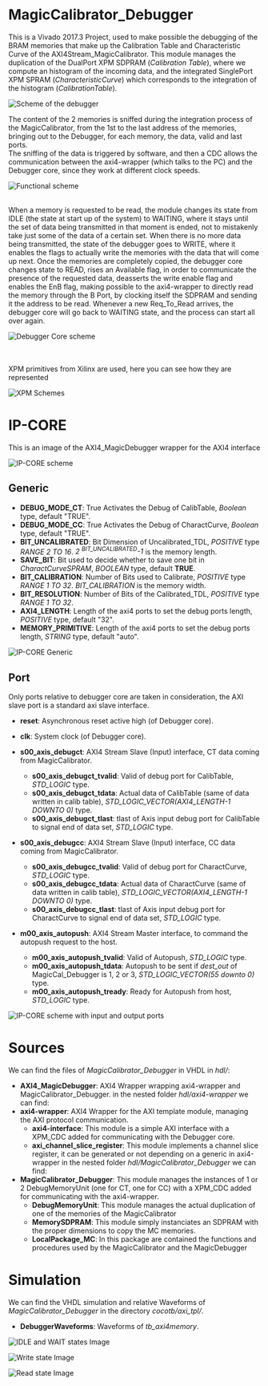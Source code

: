 # MagicCalibrator_Debugger
This is a Vivado 2017.3 Project, used to make possible the debugging of the BRAM memories that make up the Calibration Table and Characteristic Curve of the AXI4Stream_MagicCalibrator.
This module manages the duplication of the DualPort XPM SDPRAM (*Calibration Table*), where we compute an histogram of the incoming data, and the integrated SinglePort XPM SPRAM (*CharacteristicCurve*) which corresponds to the integration of the histogram (*CalibrationTable*).

![Scheme of the debugger ](doc/img/MagicDebScheme.svg)

The content of the 2 memories is sniffed during the integration process of the MagicCalibrator, from the 1st to the last address of the memories, bringing out to the Debugger, for each memory, the data, valid and last ports.
<br/>
The sniffing of the data is triggered by software, and then a CDC allows the communication between the axi4-wrapper (which talks to the PC) and the Debugger core, since they work at different clock speeds.
<br/>

![Functional scheme](doc/img/Func_scheme.svg)
<br/><br/>

When a memory is requested to be read, the module changes its state from IDLE (the state at start up of the system) to WAITING, where it stays until the set of data being transmitted in that moment is ended, not to mistakenly take just some of the data of a certain set. When there is no more data being transmitted, the state of the debugger goes to WRITE, where it enables the flags to actually write the memories with the data that will come up next. Once the memories are completely copied, the debugger core changes state to READ, rises an Available flag, in order to communicate the presence of the requested data, deasserts the write enable flag and enables the EnB flag, making possible to the axi4-wrapper to directly read the memory through the B Port, by clocking itself the SDPRAM and sending it the address to be read.
Whenever a new Req_To_Read arrives, the debugger core will go back to WAITING state, and the process can start all over again.

![Debugger Core scheme](doc/img/FSM.svg)

<br/>
<br/>
XPM primitives from Xilinx are used, here you can see how they are represented

![XPM Schemes](doc/img/xpm_schemes.svg)


# IP-CORE

This is an image of the AXI4_MagicDebugger wrapper for the AXI4 interface

![IP-CORE scheme](doc/img/Deb_IPClosed.png)

## Generic

- **DEBUG_MODE_CT**: True Activates the Debug of CalibTable, *Boolean* type, default "TRUE".
- **DEBUG_MODE_CC**: True Activates the Debug of CharactCurve, *Boolean* type, default "TRUE".
- **BIT_UNCALIBRATED**: Bit Dimension of Uncalibrated_TDL, *POSITIVE* type *RANGE  2  TO  16*. *2 <sup>BIT_UNCALIBRATED</sup>-1* is the memory length.  
- **SAVE_BIT**: Bit used to decide whether to save one bit in *CharactCurveSPRAM*, *BOOLEAN* type, default **TRUE**.
- **BIT_CALIBRATION**: Number of Bits used to Calibrate, *POSITIVE* type *RANGE  1  TO  32*. *BIT_CALIBRATION* is the memory width.
- **BIT_RESOLUTION**: Number of Bits of the Calibrated_TDL, *POSITIVE* type *RANGE  1  TO  32*.
- **AXI4_LENGTH**: Length of the axi4 ports to set the debug ports length, *POSITIVE* type, default "32".
- **MEMORY_PRIMITIVE**: Length of the axi4 ports to set the debug ports length, *STRING* type, default "auto".

![IP-CORE Generic](doc/img/Generic.png)

## Port
Only ports relative to debugger core are taken in consideration, the AXI slave port is a standard axi slave interface.

- **reset**: Asynchronous reset active high (of Debugger core).

- **clk**: System clock (of Debugger core).
- **s00_axis_debugct**: AXI4 Stream Slave (Input) interface, CT data coming from MagicCalibrator.
	- **s00_axis_debugct_tvalid**: Valid of debug port for CalibTable, *STD_LOGIC* type.
	- **s00_axis_debugct_tdata**: Actual data of CalibTable (same of data written in calib table), *STD_LOGIC_VECTOR(AXI4_LENGTH-1 DOWNTO 0)* type.
	- **s00_axis_debugct_tlast**: tlast of Axis input debug port for CalibTable to signal end of data set, *STD_LOGIC* type.

- **s00_axis_debugcc**: AXI4 Stream Slave (Input) interface, CC data coming from MagicCalibrator.
	- **s00_axis_debugcc_tvalid**: Valid of debug port for CharactCurve, *STD_LOGIC* type.
	- **s00_axis_debugcc_tdata**: Actual data of CharactCurve (same of data written in calib table), *STD_LOGIC_VECTOR(AXI4_LENGTH-1 DOWNTO 0)* type.
	- **s00_axis_debugcc_tlast**: tlast of Axis input debug port for CharactCurve to signal end of data set, *STD_LOGIC* type.

- **m00_axis_autopush**: AXI4 Stream Master interface, to command the autopush request to the host.
	- **m00_axis_autopush_tvalid**: Valid of Autopush, *STD_LOGIC* type.
	- **m00_axis_autopush_tdata**: Autopush to be sent if *dest_out* of MagicCal_Debugger is 1, 2 or 3, *STD_LOGIC_VECTOR(55 downto 0)* type.
	- **m00_axis_autopush_tready**: Ready for Autopush from host, *STD_LOGIC* type.


 ![IP-CORE scheme with input and output ports](doc/img/Deb_IPOpen.png)

# Sources

We can find the files of *MagicCalibrator_Debugger* in VHDL in *hdl/*:
- **AXI4_MagicDebugger**: AXI4 Wrapper wrapping axi4-wrapper and MagicCalibrator_Debugger.
in the nested folder *hdl/axi4-wrapper* we can find:
- **axi4-wrapper**: AXI4 Wrapper for the AXI template module, managing the AXI protocol communication.
	- **axi4-interface**: This module is a simple AXI interface with a XPM_CDC added for communicating with the Debugger core.
	- **axi_channel_slice_register**: This module implements a channel slice register, it can be generated or not depending on a generic in axi4-wrapper
in the nested folder *hdl/MagicCalibrator_Debugger* we can find:
- **MagicCalibrator_Debugger**: This module manages the instances of 1 or 2 DebugMemoryUnit (one for CT, one for CC) with a XPM_CDC added for communicating with the axi4-wrapper.
	- **DebugMemoryUnit**: This module manages the actual duplication of one of the memories of the MagicCalibrator
	- **MemorySDPRAM**: This module simply instanciates an SDPRAM with the proper dimensions to copy the MC memories.
	- **LocalPackage_MC**: In this package are contained the functions and procedures used by the MagicCalibrator and the MagicDebugger


# Simulation

We can find the VHDL simulation and relative Waveforms of *MagicCalibrator_Debugger* in the directory *cocotb/axi_tpl/*.

 - **DebuggerWaveforms**: Waveforms of *tb_axi4memory*.

![IDLE and WAIT states Image](doc/img/wf1.png)

![Write state Image](doc/img/wf2.png)

![Read state Image](doc/img/wf3.png)
